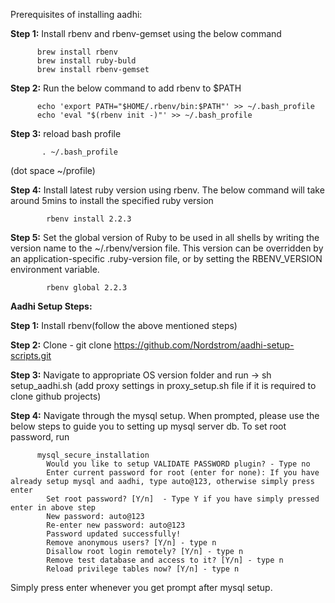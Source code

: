 Prerequisites of installing aadhi:

__Step 1:__ Install rbenv and rbenv-gemset using the below command

          brew install rbenv
          brew install ruby-buld
          brew install rbenv-gemset
           
__Step 2:__ Run the below command to add rbenv to $PATH

          echo 'export PATH="$HOME/.rbenv/bin:$PATH"' >> ~/.bash_profile
          echo 'eval "$(rbenv init -)"' >> ~/.bash_profile
          
__Step 3:__ reload bash profile

           . ~/.bash_profile 
           
(dot space ~/profile)

__Step 4:__ Install latest ruby version using rbenv. The below command will take around 5mins to install the specified ruby version

            rbenv install 2.2.3
            
__Step 5:__ Set the global version of Ruby to be used in all shells by writing the version name to the ~/.rbenv/version file. This version can be overridden by an application-specific .ruby-version file, or by setting the RBENV_VERSION environment variable.

            rbenv global 2.2.3


 __Aadhi Setup Steps:__
 
__Step 1:__ Install rbenv(follow the above mentioned steps)

__Step 2:__ Clone - git clone https://github.com/Nordstrom/aadhi-setup-scripts.git

__Step 3:__ Navigate to appropriate OS version folder and run -> sh setup_aadhi.sh (add proxy settings in proxy_setup.sh file if it is required to clone github projects)

__Step 4:__ Navigate through the mysql setup.
When prompted, please use the below steps to guide you to setting up mysql server db. 
To set root password, run

          mysql_secure_installation
            Would you like to setup VALIDATE PASSWORD plugin? - Type no
            Enter current password for root (enter for none): If you have already setup mysql and aadhi, type auto@123, otherwise simply press enter
            Set root password? [Y/n]  - Type Y if you have simply pressed enter in above step
            New password: auto@123
            Re-enter new password: auto@123
            Password updated successfully!
            Remove anonymous users? [Y/n] - type n
            Disallow root login remotely? [Y/n] - type n
            Remove test database and access to it? [Y/n] - type n
            Reload privilege tables now? [Y/n] - type n
 
Simply press enter whenever you get prompt after mysql setup. 
